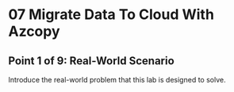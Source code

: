 # 07 Migrate Data To Cloud With Azcopy

## Point 1 of 9: Real-World Scenario

Introduce the real-world problem that this lab is designed to solve.
